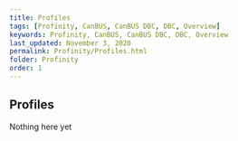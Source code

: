 ```yaml
---
title: Profiles
tags: [Profinity, CanBUS, CanBUS DBC, DBC, Overview]
keywords: Profinity, CanBUS, CanBUS DBC, DBC, Overview
last_updated: November 3, 2020
permalink: Profinity/Profiles.html
folder: Profinity
order: 1
---
```


## Profiles

Nothing here yet